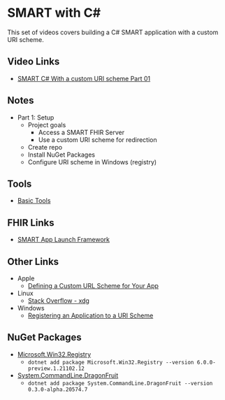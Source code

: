 # SMART with C#

This set of videos covers building a C# SMART application with a custom URI scheme.

## Video Links

* [SMART C# With a custom URI scheme Part 01](https://youtu.be/APzpXFTZk6E)

## Notes

* Part 1: Setup
  * Project goals
      * Access a SMART FHIR Server
      * Use a custom URI scheme for redirection
  * Create repo
  * Install NuGet Packages
  * Configure URI scheme in Windows (registry)


## Tools

* [Basic Tools](https://github.com/GinoCanessa/FhirDevVideoNotes/tree/main/04-CS-Project-01#tools)

## FHIR Links

* [SMART App Launch Framework](http://www.hl7.org/fhir/smart-app-launch/)

## Other Links

* Apple
  * [Defining a Custom URL Scheme for Your App](https://developer.apple.com/documentation/xcode/allowing_apps_and_websites_to_link_to_your_content/defining_a_custom_url_scheme_for_your_app)
* Linux
  * [Stack Overflow - xdg](https://unix.stackexchange.com/questions/497146/create-a-custom-url-protocol-handler)
* Windows
  * [Registering an Application to a URI Scheme](https://docs.microsoft.com/en-us/previous-versions/windows/internet-explorer/ie-developer/platform-apis/aa767914(v=vs.85)?redirectedfrom=MSDN)

## NuGet Packages

* [Microsoft.Win32.Registry](https://www.nuget.org/packages/Microsoft.Win32.Registry/)
  * `dotnet add package Microsoft.Win32.Registry --version 6.0.0-preview.1.21102.12`
* [System.CommandLine.DragonFruit](https://www.nuget.org/packages/System.CommandLine.DragonFruit/)
  * `dotnet add package System.CommandLine.DragonFruit --version 0.3.0-alpha.20574.7`
